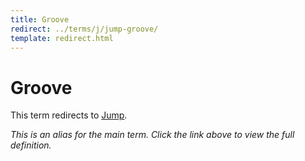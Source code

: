 ```yaml
---
title: Groove
redirect: ../terms/j/jump-groove/
template: redirect.html
---
```


# Groove

This term redirects to [Jump](../terms/j/jump-groove/).

*This is an alias for the main term. Click the link above to view the full definition.*
